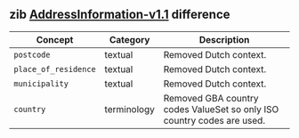 ## zib [AddressInformation-v1.1](https://zibs.nl/wiki/AddressInformation-v1.1(2020EN)) difference

| Concept         | Category          | Description                             | 
|-----------------|-------------------|-----------------------------------------|
|`postcode` | textual | Removed Dutch context.|
|`place_of_residence` | textual | Removed Dutch context.|
|`municipality` | textual | Removed Dutch context. |
|`country` | terminology | Removed GBA country codes ValueSet so only ISO country codes are used.|
